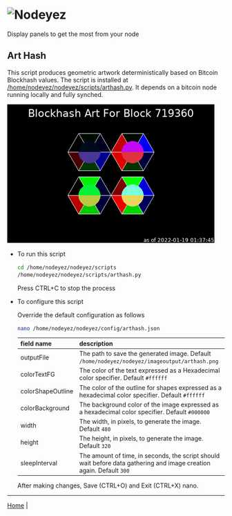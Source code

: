 # ![Nodeyez](../../../raw/branch/main/images/nodeyez.svg)
Display panels to get the most from your node

## Art Hash

This script produces geometric artwork deterministically based on Bitcoin
Blockhash values. The script is installed at 
[/home/nodeyez/nodeyez/scripts/arthash.py](../scripts/arthash.py). It depends on
a bitcoin node running locally and fully synched.

![sample image depicting hash as colored triangles](../images/arthash-719360.png)

* To run this script

   ```sh
   cd /home/nodeyez/nodeyez/scripts
   /home/nodeyez/nodeyez/scripts/arthash.py
   ```

   Press CTRL+C to stop the process

* To configure this script

   Override the default configuration as follows

   ```sh
   nano /home/nodeyez/nodeyez/config/arthash.json
   ```

   | field name | description |
   | --- | --- |
   | outputFile | The path to save the generated image. Default `/home/nodeyez/nodeyez/imageoutput/arthash.png` |
   | colorTextFG | The color of the text expressed as a Hexadecimal color specifier. Default `#ffffff` |
   | colorShapeOutline | The color of the outline for shapes expressed as a hexadecimal color specifier. Default `#ffffff` |
   | colorBackground | The background color of the image expressed as a hexadecimal color specifier. Default `#000000` |
   | width | The width, in pixels, to generate the image. Default `480` |
   | height | The height, in pixels, to generate the image. Default `320` |
   | sleepInterval | The amount of time, in seconds, the script should wait before data gathering and image creation again. Default `300` |

   After making changes, Save (CTRL+O) and Exit (CTRL+X) nano.


---

[Home](../README.md) | 

